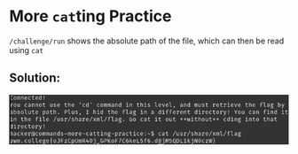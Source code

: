 # More `cat`ting Practice

`/challenge/run` shows the absolute path of the file, which can then be read using `cat`


## Solution:

![solution](03_More_catting_Practice.png)
